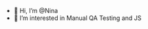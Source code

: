 - 👋 Hi, I’m @Nina
- 👀 I’m interested in Manual QA Testing and JS

<!---
NVelkova/NVelkova is a ✨ special ✨ repository because its `README.md` (this file) appears on your GitHub profile.
You can click the Preview link to take a look at your changes.
--->
